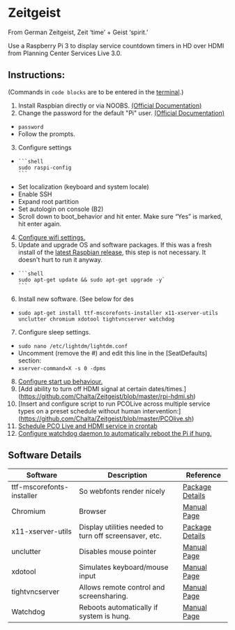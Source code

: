 # Zeitgeist

From German Zeitgeist, Zeit ‘time’ + Geist ‘spirit.’

Use a Raspberry Pi 3 to display service countdown timers in HD over HDMI from Planning Center Services Live 3.0.


## Instructions:

(Commands in `code blocks` are to be entered in the [terminal](https://www.raspberrypi.org/documentation/usage/terminal/).)

1. Install Raspbian directly or via NOOBS. [(Official Documentation)](https://www.raspberrypi.org/documentation/installation/installing-images/)
2. Change the password for the default "Pi" user. [(Official Documentation)](https://www.raspberrypi.org/documentation/linux/usage/users.md)
  *  `password`
  * Follow the prompts.
3. Configure settings
  *  
        ```shell
        sudo raspi-config
        ```
 * Set localization (keyboard and system locale)
 *	Enable SSH
 *	Expand root partition
 *	Set autologin on console (B2)
 * Scroll down to boot_behavior and hit enter. Make sure “Yes” is marked, hit enter again.
4.	[Configure wifi settings.](https://www.raspberrypi.org/documentation/configuration/wireless/)
5.	Update and upgrade OS and software packages. If this was a fresh install of the [latest Raspbian release](https://www.raspberrypi.org/downloads/raspbian/), this step is not necessary. It doesn't hurt to run it anyway.
  *  
        ```shell
        sudo apt-get update && sudo apt-get upgrade -y`
        ```
6.	Install new software.  (See below for des
  *  
      ```shell
      sudo apt-get install ttf-mscorefonts-installer x11-xserver-utils unclutter chromium xdotool tightvncserver watchdog
      ```
7.	Configure sleep settings.
  *  `sudo nano /etc/lightdm/lightdm.conf`
  * Uncomment (remove the #) and edit this line in the [SeatDefaults] section:
  * `xserver-command=X -s 0 -dpms`
8.	[Configure start up behaviour.](https://github.com/Chalta/Zeitgeist/blob/master/autostart)
9.	[Add ability to turn off HDMI signal at certain dates/times.] (https://github.com/Chalta/Zeitgeist/blob/master/rpi-hdmi.sh)
10.	[Insert and configure script to run PCOLive across multiple service types on a preset schedule without human intervention:] (https://github.com/Chalta/Zeitgeist/blob/master/PCOlive.sh)
11.	[Schedule PCO Live and HDMI service in crontab](https://github.com/Chalta/Zeitgeist/blob/master/cron)
12. [Configure watchdog daemon to automatically reboot the Pi if hung.](https://github.com/Chalta/Zeitgeist/blob/master/watchdog)


## Software Details

| Software | Description | Reference   |
|----------|-------------|--------------|
|ttf-mscorefonts-installer  | So webfonts render nicely | [Package Details](https://packages.debian.org/jessie/ttf-mscorefonts-installer)		|
|Chromium	|Browser	| [Manual Page](https://manpages.debian.org/jessie/chromium/chromium.1.en.html) |
|x11-xserver-utils	| Display utilities needed to turn off screensaver, etc.	| [Package Details](https://packages.debian.org/sid/x11-xserver-utils) |
|unclutter	| Disables mouse pointer	 |[Manual Page](https://manpages.debian.org/jessie/unclutter/unclutter.1.en.html) |
|xdotool	| Simulates keyboard/mouse input	| [Manual Page](https://manpages.debian.org/jessie/xdotool/xdotool.1.en.html) |
|tightvncserver	| Allows remote control and screensharing.	| [Manual Page](https://manpages.debian.org/jessie/tightvncserver/tightvncserver.1.en.html) |
|Watchdog | Reboots automatically if system is hung. |		[Manual Page](https://manpages.debian.org/jessie/python-watchdog/watchdog.3.en.html) |


